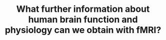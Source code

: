 ---
title: "What further information about human brain function and physiology can we obtain with fMRI?"
project_id: 
conf_date: 2005-10-06
conference_id: ""
presenters:
   - peter_bandettini
summary: "Krasnow Institute, George Mason University, Washington DC"
file: /assets/presentations/
filename: 
layout: presentation
---